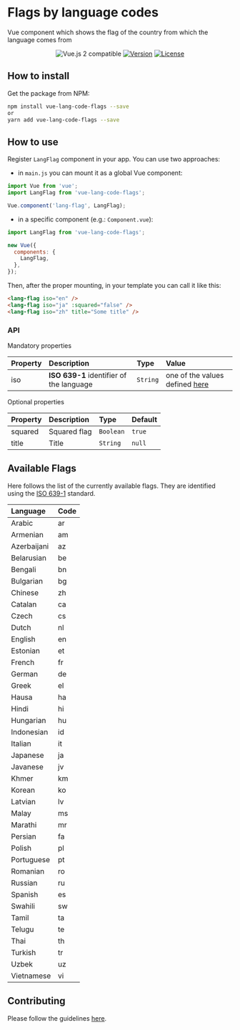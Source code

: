 # Flags by language codes

Vue component which shows the flag of the country from which the language comes from

<p align="center">
  <img src="https://img.shields.io/badge/vue%202.x-compatible-green.svg" alt="Vue.js 2 compatible">
  <a href="https://www.npmjs.com/package/vue-lang-code-flags"><img src="https://img.shields.io/badge/npm-1.0.8-blue.svg" alt="Version"></a>
  <a href="https://www.npmjs.com/package/vue-lang-code-flags"><img src="https://img.shields.io/badge/license-MIT-green.svg" alt="License"></a>
</p>

## How to install

Get the package from NPM:

```bash
npm install vue-lang-code-flags --save
or
yarn add vue-lang-code-flags --save
```

## How to use

Register `LangFlag` component in your app. You can use two approaches:

- in `main.js` you can mount it as a global Vue component:

```js
import Vue from 'vue';
import LangFlag from 'vue-lang-code-flags';

Vue.component('lang-flag', LangFlag);
```

- in a specific component (e.g.: `Component.vue`):

```js
import LangFlag from 'vue-lang-code-flags';

new Vue({
  components: {
    LangFlag,
  },
});
```

Then, after the proper mounting, in your template you can call it like this:

```html
<lang-flag iso="en" />
<lang-flag iso="ja" :squared="false" />
<lang-flag iso="zh" title="Some title" />
```

### API

Mandatory properties

| Property | Description                              | Type     | Value                                              |
| :------- | :--------------------------------------- | :------- | :------------------------------------------------- |
| iso      | **ISO 639-1** identifier of the language | `String` | one of the values defined [here](#available-flags) |

Optional properties

| Property | Description  | Type      | Default |
| :------- | :----------- | :-------- | :------ |
| squared  | Squared flag | `Boolean` | `true`  |
| title    | Title        | `String`  | `null`  |

## Available Flags

Here follows the list of the currently available flags.
They are identified using the [ISO 639-1](https://en.wikipedia.org/wiki/List_of_ISO_639-1_codes) standard.

| Language    | Code |
| :---------- | :--- |
| Arabic      | ar   |
| Armenian    | am   |
| Azerbaijani | az   |
| Belarusian  | be   |
| Bengali     | bn   |
| Bulgarian   | bg   |
| Chinese     | zh   |
| Catalan     | ca   |
| Czech       | cs   |
| Dutch       | nl   |
| English     | en   |
| Estonian    | et   |
| French      | fr   |
| German      | de   |
| Greek       | el   |
| Hausa       | ha   |
| Hindi       | hi   |
| Hungarian   | hu   |
| Indonesian  | id   |
| Italian     | it   |
| Japanese    | ja   |
| Javanese    | jv   |
| Khmer       | km   |
| Korean      | ko   |
| Latvian     | lv   |
| Malay       | ms   |
| Marathi     | mr   |
| Persian     | fa   |
| Polish      | pl   |
| Portuguese  | pt   |
| Romanian    | ro   |
| Russian     | ru   |
| Spanish     | es   |
| Swahili     | sw   |
| Tamil       | ta   |
| Telugu      | te   |
| Thai        | th   |
| Turkish     | tr   |
| Uzbek       | uz   |
| Vietnamese  | vi   |

## Contributing

Please follow the guidelines [here](https://github.com/qWici/vue-lang-code-flags/blob/master/CONTRIBUTING.md).
